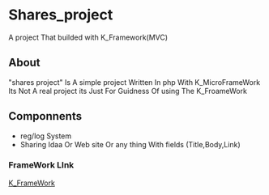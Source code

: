 # Shares_project
A project That builded with K_Framework(MVC)
## About 
"shares project" Is A simple project Written In php With K_MicroFrameWork 
Its Not A real project its Just For Guidness Of using The K_FroameWork

## Componnents
- reg/log System
- Sharing Idaa Or Web site Or any thing With fields (Title,Body,Link)


### FrameWork LInk
[K_FrameWork](https://github.com/KandK0/K_Framework)

